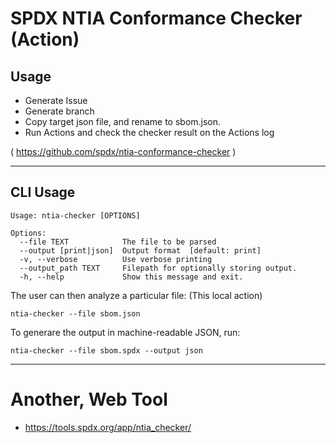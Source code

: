 # SPDX NTIA Conformance Checker (Action)

## Usage

- Generate Issue
- Generate branch
- Copy target json file, and rename to sbom.json.
- Run Actions and check the checker result on the Actions log

( https://github.com/spdx/ntia-conformance-checker )

---

## CLI Usage

```shell
Usage: ntia-checker [OPTIONS]

Options:
  --file TEXT            The file to be parsed
  --output [print|json]  Output format  [default: print]
  -v, --verbose          Use verbose printing
  --output_path TEXT     Filepath for optionally storing output.
  -h, --help             Show this message and exit.
```
The user can then analyze a particular file: (This local action)
```shell
ntia-checker --file sbom.json
```
To generare the output in machine-readable JSON, run:
```shell
ntia-checker --file sbom.spdx --output json
```

---

# Another, Web Tool

- https://tools.spdx.org/app/ntia_checker/
